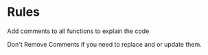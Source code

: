 # Rules
Add comments to all functions to explain the code

Don't Remove Comments if you need to replace and or update them.